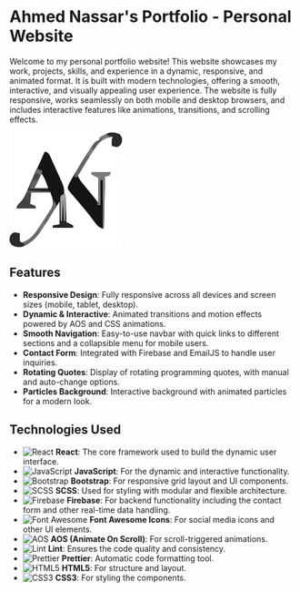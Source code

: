 # Ahmed Nassar's Portfolio - Personal Website

Welcome to my personal portfolio website! This website showcases my work, projects, skills, and experience in a dynamic, responsive, and animated format. It is built with modern technologies, offering a smooth, interactive, and visually appealing user experience. The website is fully responsive, works seamlessly on both mobile and desktop browsers, and includes interactive features like animations, transitions, and scrolling effects.

![Portfolio Logo](public/logo.svg)

## Features

- **Responsive Design**: Fully responsive across all devices and screen sizes (mobile, tablet, desktop).
- **Dynamic & Interactive**: Animated transitions and motion effects powered by AOS and CSS animations.
- **Smooth Navigation**: Easy-to-use navbar with quick links to different sections and a collapsible menu for mobile users.
- **Contact Form**: Integrated with Firebase and EmailJS to handle user inquiries.
- **Rotating Quotes**: Display of rotating programming quotes, with manual and auto-change options.
- **Particles Background**: Interactive background with animated particles for a modern look.

## Technologies Used

- ![React](https://img.shields.io/badge/React-61DAFB?style=flat&logo=react&logoColor=black) **React**: The core framework used to build the dynamic user interface.
- ![JavaScript](https://img.shields.io/badge/JavaScript-F7DF1E?style=flat&logo=javascript&logoColor=black) **JavaScript**: For the dynamic and interactive functionality.
- ![Bootstrap](https://img.shields.io/badge/Bootstrap-7952B3?style=flat&logo=bootstrap&logoColor=white) **Bootstrap**: For responsive grid layout and UI components.
- ![SCSS](https://img.shields.io/badge/SCSS-CC6699?style=flat&logo=sass&logoColor=white) **SCSS**: Used for styling with modular and flexible architecture.
- ![Firebase](https://img.shields.io/badge/Firebase-FFCA28?style=flat&logo=firebase&logoColor=black) **Firebase**: For backend functionality including the contact form and other real-time data handling.
- ![Font Awesome](https://img.shields.io/badge/Font_Awesome-339AF0?style=flat&logo=font-awesome&logoColor=white) **Font Awesome Icons**: For social media icons and other UI elements.
- ![AOS](https://img.shields.io/badge/AOS-000000?style=flat&logo=aos&logoColor=white) **AOS (Animate On Scroll)**: For scroll-triggered animations.
- ![Lint](https://img.shields.io/badge/Lint-4B32C3?style=flat&logo=eslint&logoColor=white) **Lint**: Ensures the code quality and consistency.
- ![Prettier](https://img.shields.io/badge/Prettier-F7B93E?style=flat&logo=prettier&logoColor=white) **Prettier**: Automatic code formatting tool.
- ![HTML5](https://img.shields.io/badge/HTML5-E34F26?style=flat&logo=html5&logoColor=white) **HTML5**: For structure and layout.
- ![CSS3](https://img.shields.io/badge/CSS3-1572B6?style=flat&logo=css3&logoColor=white) **CSS3**: For styling the components.